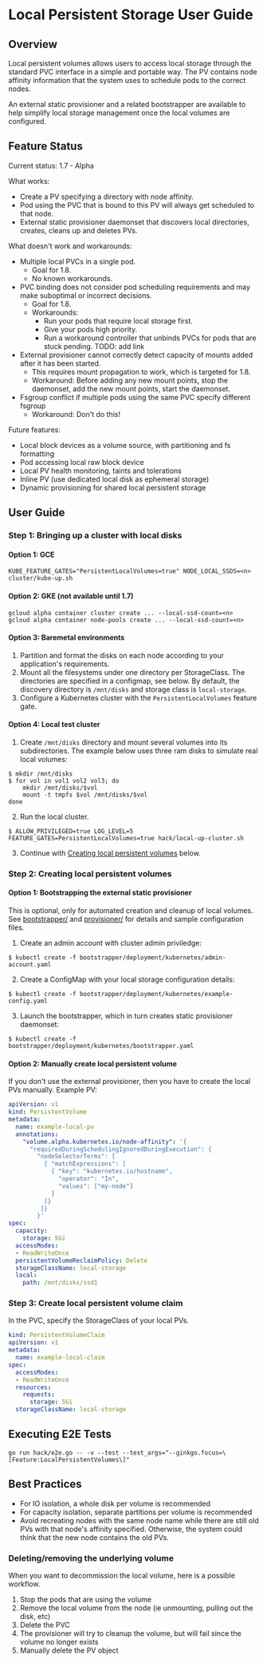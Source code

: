 # Local Persistent Storage User Guide

## Overview

Local persistent volumes allows users to access local storage through the
standard PVC interface in a simple and portable way.  The PV contains node
affinity information that the system uses to schedule pods to the correct
nodes.

An external static provisioner and a related bootstrapper are available to help
simplify local storage management once the local volumes are configured.

## Feature Status

Current status: 1.7 - Alpha

What works:
* Create a PV specifying a directory with node affinity.
* Pod using the PVC that is bound to this PV will always get scheduled to that node.
* External static provisioner daemonset that discovers local directories,
  creates, cleans up and deletes PVs.

What doesn't work and workarounds:
* Multiple local PVCs in a single pod.
    * Goal for 1.8.
    * No known workarounds.
* PVC binding does not consider pod scheduling requirements and may make
  suboptimal or incorrect decisions.
    * Goal for 1.8.
    * Workarounds:
        * Run your pods that require local storage first.
        * Give your pods high priority.
        * Run a workaround controller that unbinds PVCs for pods that are
          stuck pending. TODO: add link
* External provisioner cannot correctly detect capacity of mounts added after it
  has been started.
    * This requires mount propagation to work, which is targeted for 1.8.
    * Workaround: Before adding any new mount points, stop the daemonset, add
      the new mount points, start the daemonset.
* Fsgroup conflict if multiple pods using the same PVC specify different fsgroup
    * Workaround: Don't do this!

Future features:
* Local block devices as a volume source, with partitioning and fs formatting
* Pod accessing local raw block device
* Local PV health monitoring, taints and tolerations
* Inline PV (use dedicated local disk as ephemeral storage)
* Dynamic provisioning for shared local persistent storage

## User Guide

### Step 1: Bringing up a cluster with local disks

#### Option 1: GCE

``` console
KUBE_FEATURE_GATES="PersistentLocalVolumes=true" NODE_LOCAL_SSDS=<n> cluster/kube-up.sh
```

#### Option 2: GKE (not available until 1.7)

``` console
gcloud alpha container cluster create ... --local-ssd-count=<n>
gcloud alpha container node-pools create ... --local-ssd-count=<n>
```

#### Option 3: Baremetal environments

1. Partition and format the disks on each node according to your application's
   requirements.
2. Mount all the filesystems under one directory per StorageClass. The directories
   are specified in a configmap, see below. By default, the discovery directory is
   `/mnt/disks` and storage class is `local-storage`.
3. Configure a Kubernetes cluster with the `PersistentLocalVolumes` feature gate.

#### Option 4: Local test cluster

1. Create `/mnt/disks` directory and mount several volumes into its subdirectories.
   The example below uses three ram disks to simulate real local volumes:
```console
$ mkdir /mnt/disks
$ for vol in vol1 vol2 vol3; do
    mkdir /mnt/disks/$vol
    mount -t tmpfs $vol /mnt/disks/$vol
done
```

2. Run the local cluster.
```console
$ ALLOW_PRIVILEGED=true LOG_LEVEL=5 FEATURE_GATES=PersistentLocalVolumes=true hack/local-up-cluster.sh
```

3. Continue with [Creating local persistent volumes](#creating-local-persistent-volumes)
   below.

### Step 2: Creating local persistent volumes

#### Option 1: Bootstrapping the external static provisioner

This is optional, only for automated creation and cleanup of local volumes. See
[bootstrapper/](./bootstrapper) and [provisioner/](./provisioner) for details and
sample configuration files.

1. Create an admin account with cluster admin priviledge:
``` console
$ kubectl create -f bootstrapper/deployment/kubernetes/admin-account.yaml
```

2. Create a ConfigMap with your local storage configuration details:
```console
$ kubectl create -f bootstrapper/deployment/kubernetes/example-config.yaml
```

3. Launch the bootstrapper, which in turn creates static provisioner daemonset:
``` console
$ kubectl create -f bootstrapper/deployment/kubernetes/bootstrapper.yaml
```

#### Option 2: Manually create local persistent volume

If you don't use the external provisioner, then you have to create the local PVs
manually. Example PV:

``` yaml
apiVersion: v1
kind: PersistentVolume
metadata:
  name: example-local-pv
  annotations:
    "volume.alpha.kubernetes.io/node-affinity": '{
      "requiredDuringSchedulingIgnoredDuringExecution": {
        "nodeSelectorTerms": [
          { "matchExpressions": [
            { "key": "kubernetes.io/hostname",
              "operator": "In",
              "values": ["my-node"]
            }
          ]}
         ]}
        }'
spec:
  capacity:
    storage: 5Gi
  accessModes:
  - ReadWriteOnce
  persistentVolumeReclaimPolicy: Delete
  storageClassName: local-storage
  local:
    path: /mnt/disks/ssd1
```

### Step 3: Create local persistent volume claim

In the PVC, specify the StorageClass of your local PVs.

``` yaml
kind: PersistentVolumeClaim
apiVersion: v1
metadata:
  name: example-local-claim
spec:
  accessModes:
  - ReadWriteOnce
  resources:
    requests:
      storage: 5Gi
  storageClassName: local-storage
```

## Executing E2E Tests

``` console
go run hack/e2e.go -- -v --test --test_args="--ginkgo.focus=\[Feature:LocalPersistentVolumes\]"
```

## Best Practices

* For IO isolation, a whole disk per volume is recommended
* For capacity isolation, separate partitions per volume is recommended
* Avoid recreating nodes with the same node name while there are still old PVs
  with that node's affinity specified. Otherwise, the system could think that
  the new node contains the old PVs.

### Deleting/removing the underlying volume

When you want to decommission the local volume, here is a possible workflow.
1. Stop the pods that are using the volume
2. Remove the local volume from the node (ie unmounting, pulling out the disk, etc)
3. Delete the PVC
4. The provisioner will try to cleanup the volume, but will fail since the volume no longer exists
5. Manually delete the PV object

